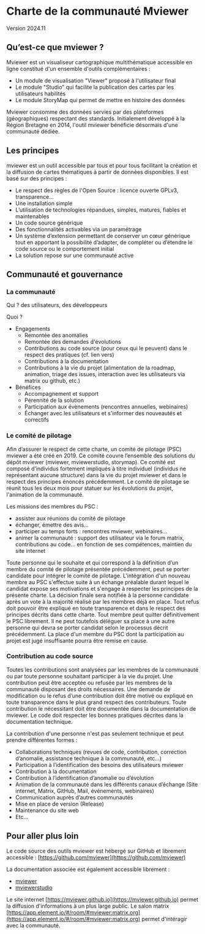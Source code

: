 # Charte de la communauté Mviewer

Version 2024.11

## Qu’est-ce que mviewer ? 

Mviewer est un visualiseur cartographique multithématique accessible en ligne constitué d'un ensemble d'outils complémentaires :
   * Un module de visualisation "Viewer" proposé à l'utilisateur final
   * Le module "Studio" qui facilite la publication des cartes par les utilisateurs habilités
   * Le module StoryMap qui permet de mettre en histoire des données

Mviewer consomme des données servies par des plateformes (géographiques) respectant des standards.
Initialement développé à la Région Bretagne en 2014, l'outil mviewer bénéficie désormais d'une communauté dédiée.

## Les principes

mviewer est un outil accessible par tous et pour tous facilitant la création et la diffusion de cartes thématiques à partir de données disponibles.
Il est basé sur des principes :
   * Le respect des règles de l'Open Source : licence ouverte GPLv3, transparence...
   * Une installation simple
   * L’utilisation de technologies répandues, simples, matures, fiables et maintenables
   * Un code source générique
   * Des fonctionnalités activables via un paramétrage
   * Un système d’extension permettant de conserver un cœur générique tout en apportant la possibilité d’adapter, de compléter ou d’étendre le code source ou le comportement initial
   * La solution repose sur une communauté active

## Communauté et gouvernance

### La communauté

Qui ? des utilisateurs, des développeurs

Quoi ?
   * Engagements
       * Remontée des anomalies
       * Remontée des demandes d'évolutions
       * Contributions au code source  (pour ceux qui le peuvent) dans le respect des pratiques (cf. lien vers)
       * Contributions à la documentation
       * Contributions à la vie du projet (alimentation de la roadmap, animation, triage des issues, interaction avec les utilisateurs via matrix ou github, etc.)
   * Bénéfices
       * Accompagnement et support
       * Pérennité de la solution
       * Participation aux évènements (rencontres annuelles, webinaires)
       * Échanger avec les utilisateurs et s'informer des nouveautés et correctifs

### Le comité de pilotage

Afin d’assurer le respect de cette charte, un comité de pilotage (PSC) mviewer a été créé en 2019. Ce comité couvre l’ensemble des solutions du dépôt mviewer (mviewer, mviewerstudio, storymap).
Ce comité est composé d’individus fortement impliqués à titre individuel (individus ne représentant aucune structure) dans la vie du projet mviewer et dans le respect des principes énoncés précédemment.
Le comité de pilotage se réunit tous les deux mois pour statuer sur les évolutions du projet, l'animation de la communauté.

Les missions des membres du PSC : 
   * assister aux réunions du comité de pilotage
   * échanger, émettre des avis...
   * participer au temps forts : rencontres mviewer, webinaires...
   * animer la communauté : support des utilisateur via le forum matrix, contributions au code... en fonction de ses compétences, maintien du site internet

Toute personne qui le souhaite et qui correspond à la définition d’un membre du comité de pilotage présentée précédemment, peut se porter candidate pour intégrer le comité de pilotage.
L'intégration d'un nouveau membre au PSC s'effectue suite à un échange préalable durant lequel le candidat expose ses motivations et s'engage à respecter les principes de la présente charte.
La décision finale sera notifiée à la personne candidate après un vote à la majorité réalisé par les membres déjà en place.
Tout refus doit pouvoir être expliqué en toute transparence et dans le respect des principes décrits dans cette charte.
Tout membre peut quitter définitivement le PSC librement. Il ne peut toutefois déléguer sa place à une autre personne qui devra se porter candidat selon le processus décrit précédemment. 
La place d'un membre du PSC dont la participation au projet est jugé insuffisante pourra être remise en cause.

### Contribution au code source

Toutes les contributions sont analysées par les membres de la communauté ou par toute personne souhaitant participer à la vie du projet. Une contribution peut être acceptée ou refusée par les membres de la communauté disposant des droits nécessaires. Une demande de modification ou le refus d’une contribution doit être motivé ou expliqué en toute transparence dans le plus grand respect des contributeurs. 
Toute contribution le nécessitant doit être documentée dans la documentation de mviewer.
Le code doit respecter les bonnes pratiques décrites dans la documentation technique.

La contribution d'une personne n'est pas seulement technique et peut prendre différentes formes :
   * Collaborations techniques (revues de code, contribution, correction d’anomalie, assistance technique à la communauté, etc…)
   * Participation à l’identification des besoins des utilisateurs mviewer
   * Contribution à la documentation
   * Contribution à l’identification d’anomalie ou d’évolution
   * Animation de la communauté dans les différents canaux d’échange (Site internet, Matrix, GitHub, Mail, événements, webinaires)
   * Communication auprès d’autres communautés
   * Mise en place de version (Release)
   * Maintenance du site web
   * Etc…

## Pour aller plus loin

Le code source des outils mviewer est hébergé sur GitHub et librement accessible :
[https://github.com/mviewer](https://github.com/mviewer)

La documentation associée est également accessible librement :
   * [mviewer](https://mviewerdoc.readthedocs.io/fr/stable/)
   * [mviewerstudio](https://mviewerstudio.readthedocs.io/fr/stable/)

Le site internet [https://mviewer.github.io](https://mviewer.github.io) permet la diffusion d'informations à un plus large public.
Le salon matrix [https://app.element.io/#/room/#mviewer:matrix.org](https://app.element.io/#/room/#mviewer:matrix.org) permet d'intéragir avec la communauté.
